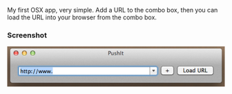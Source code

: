 My first OSX app, very simple. Add a URL to the combo box, then you can load the URL into your browser from the combo box.

### Screenshot

![Screenshot](screenshot.png?raw=true)
